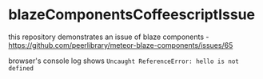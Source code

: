 # blazeComponentsCoffeescriptIssue
this repository demonstrates an issue of blaze components - https://github.com/peerlibrary/meteor-blaze-components/issues/65


browser's console log shows ```Uncaught ReferenceError: hello is not defined```
